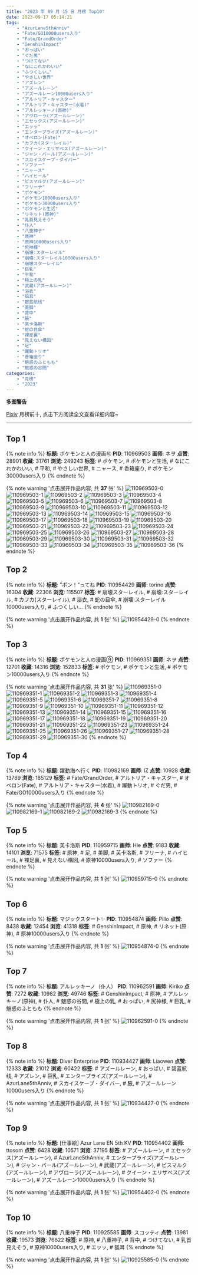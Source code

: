 ```yaml
---
title: "2023 年 09 月 15 日 月榜 Top10"
date: 2023-09-17 05:14:21
tags:
    - "AzurLane5thAnniv"
    - "Fate/GO10000users入り"
    - "Fate/GrandOrder"
    - "GenshinImpact"
    - "おっぱい"
    - "ぐだ男"
    - "つけてない"
    - "なにこれかわいい"
    - "ふつくしい…"
    - "やさしい世界"
    - "アズレン"
    - "アズールレーン"
    - "アズールレーン10000users入り"
    - "アルトリア・キャスター"
    - "アルトリア・キャスター(水着)"
    - "アルレッキーノ(原神)"
    - "アヴローラ(アズールレーン)"
    - "エセックス(アズールレーン)"
    - "エッッ"
    - "エンタープライズ(アズールレーン)"
    - "オベロン(Fate)"
    - "カフカ(スターレイル)"
    - "クイーン・エリザベス(アズールレーン)"
    - "ジャン・バール(アズールレーン)"
    - "スカイスケープ・ダイバー"
    - "ソファー"
    - "ニャース"
    - "ハイヒール"
    - "ビスマルク(アズールレーン)"
    - "フリーナ"
    - "ポケモン"
    - "ポケモン10000users入り"
    - "ポケモン30000users入り"
    - "ポケモンと生活"
    - "リネット(原神)"
    - "乳首見えそう"
    - "仆人"
    - "八重神子"
    - "原神"
    - "原神10000users入り"
    - "尻神様"
    - "崩壊:スターレイル"
    - "崩壊:スターレイル10000users入り"
    - "崩壊スターレイル"
    - "巨乳"
    - "平和"
    - "極上の乳"
    - "武蔵(アズールレーン)"
    - "浴衣"
    - "狐耳"
    - "碧蓝航线"
    - "美脚"
    - "背中"
    - "腋"
    - "芙卡洛斯"
    - "蛇の目傘"
    - "裸足裏"
    - "見えない構図"
    - "足"
    - "躍動トリオ"
    - "香箱座り"
    - "魅惑のふともも"
    - "魅惑の谷間"
categories:
    - "月榜"
    - "2023"
---
```


<i class="fa fa-triangle-exclamation"></i>**多图警告**<i class="fa fa-triangle-exclamation"></i>

[Pixiv](https://www.pixiv.net/) 月榜前十, 点击下方阅读全文查看详细内容~

<!-- more -->

---

## Top 1

{% note info %}
**标题**: ポケモンと人の漫画⑩
**PID**: 110969503 **画师**: ネヲ
**点赞**: 28901 **收藏**: 31761 **浏览**: 249243
**标签**: # ポケモン, # ポケモンと生活, # なにこれかわいい, # 平和, # やさしい世界, # ニャース, # 香箱座り, # ポケモン30000users入り
{% endnote %}

{% note warning '点击展开作品内容, 共 **37** 张' %}
![110969503-0](https://i.pixiv.re/img-original/img/2023/08/19/14/11/18/110969503_p0.png)
![110969503-1](https://i.pixiv.re/img-original/img/2023/08/19/14/11/18/110969503_p1.png)
![110969503-2](https://i.pixiv.re/img-original/img/2023/08/19/14/11/18/110969503_p2.png)
![110969503-3](https://i.pixiv.re/img-original/img/2023/08/19/14/11/18/110969503_p3.png)
![110969503-4](https://i.pixiv.re/img-original/img/2023/08/19/14/11/18/110969503_p4.png)
![110969503-5](https://i.pixiv.re/img-original/img/2023/08/19/14/11/18/110969503_p5.png)
![110969503-6](https://i.pixiv.re/img-original/img/2023/08/19/14/11/18/110969503_p6.png)
![110969503-7](https://i.pixiv.re/img-original/img/2023/08/19/14/11/18/110969503_p7.png)
![110969503-8](https://i.pixiv.re/img-original/img/2023/08/19/14/11/18/110969503_p8.png)
![110969503-9](https://i.pixiv.re/img-original/img/2023/08/19/14/11/18/110969503_p9.png)
![110969503-10](https://i.pixiv.re/img-original/img/2023/08/19/14/11/18/110969503_p10.png)
![110969503-11](https://i.pixiv.re/img-original/img/2023/08/19/14/11/18/110969503_p11.png)
![110969503-12](https://i.pixiv.re/img-original/img/2023/08/19/14/11/18/110969503_p12.png)
![110969503-13](https://i.pixiv.re/img-original/img/2023/08/19/14/11/18/110969503_p13.png)
![110969503-14](https://i.pixiv.re/img-original/img/2023/08/19/14/11/18/110969503_p14.png)
![110969503-15](https://i.pixiv.re/img-original/img/2023/08/19/14/11/18/110969503_p15.png)
![110969503-16](https://i.pixiv.re/img-original/img/2023/08/19/14/11/18/110969503_p16.png)
![110969503-17](https://i.pixiv.re/img-original/img/2023/08/19/14/11/18/110969503_p17.png)
![110969503-18](https://i.pixiv.re/img-original/img/2023/08/19/14/11/18/110969503_p18.png)
![110969503-19](https://i.pixiv.re/img-original/img/2023/08/19/14/11/18/110969503_p19.png)
![110969503-20](https://i.pixiv.re/img-original/img/2023/08/19/14/11/18/110969503_p20.png)
![110969503-21](https://i.pixiv.re/img-original/img/2023/08/19/14/11/18/110969503_p21.png)
![110969503-22](https://i.pixiv.re/img-original/img/2023/08/19/14/11/18/110969503_p22.png)
![110969503-23](https://i.pixiv.re/img-original/img/2023/08/19/14/11/18/110969503_p23.png)
![110969503-24](https://i.pixiv.re/img-original/img/2023/08/19/14/11/18/110969503_p24.png)
![110969503-25](https://i.pixiv.re/img-original/img/2023/08/19/14/11/18/110969503_p25.png)
![110969503-26](https://i.pixiv.re/img-original/img/2023/08/19/14/11/18/110969503_p26.png)
![110969503-27](https://i.pixiv.re/img-original/img/2023/08/19/14/11/18/110969503_p27.png)
![110969503-28](https://i.pixiv.re/img-original/img/2023/08/19/14/11/18/110969503_p28.png)
![110969503-29](https://i.pixiv.re/img-original/img/2023/08/19/14/11/18/110969503_p29.png)
![110969503-30](https://i.pixiv.re/img-original/img/2023/08/19/14/11/18/110969503_p30.png)
![110969503-31](https://i.pixiv.re/img-original/img/2023/08/19/14/11/18/110969503_p31.png)
![110969503-32](https://i.pixiv.re/img-original/img/2023/08/19/14/11/18/110969503_p32.png)
![110969503-33](https://i.pixiv.re/img-original/img/2023/08/19/14/11/18/110969503_p33.png)
![110969503-34](https://i.pixiv.re/img-original/img/2023/08/19/14/11/18/110969503_p34.png)
![110969503-35](https://i.pixiv.re/img-original/img/2023/08/19/14/11/18/110969503_p35.png)
![110969503-36](https://i.pixiv.re/img-original/img/2023/08/19/14/11/18/110969503_p36.png)
{% endnote %}

## Top 2

{% note info %}
**标题**: ”ポン！”ってね
**PID**: 110954429 **画师**: torino
**点赞**: 16304 **收藏**: 22306 **浏览**: 115507
**标签**: # 崩壊スターレイル, # 崩壊:スターレイル, # カフカ(スターレイル), # 浴衣, # 蛇の目傘, # 崩壊:スターレイル10000users入り, # ふつくしい…
{% endnote %}

{% note warning '点击展开作品内容, 共 **1** 张' %}
![110954429-0](https://i.pixiv.re/img-original/img/2023/08/19/00/00/41/110954429_p0.jpg)
{% endnote %}

## Top 3

{% note info %}
**标题**: ポケモンと人の漫画⑨
**PID**: 110969351 **画师**: ネヲ
**点赞**: 12701 **收藏**: 14316 **浏览**: 152833
**标签**: # ポケモン, # ポケモンと生活, # ポケモン10000users入り
{% endnote %}

{% note warning '点击展开作品内容, 共 **31** 张' %}
![110969351-0](https://i.pixiv.re/img-original/img/2023/08/19/14/02/47/110969351_p0.png)
![110969351-1](https://i.pixiv.re/img-original/img/2023/08/19/14/02/47/110969351_p1.png)
![110969351-2](https://i.pixiv.re/img-original/img/2023/08/19/14/02/47/110969351_p2.png)
![110969351-3](https://i.pixiv.re/img-original/img/2023/08/19/14/02/47/110969351_p3.png)
![110969351-4](https://i.pixiv.re/img-original/img/2023/08/19/14/02/47/110969351_p4.png)
![110969351-5](https://i.pixiv.re/img-original/img/2023/08/19/14/02/47/110969351_p5.png)
![110969351-6](https://i.pixiv.re/img-original/img/2023/08/19/14/02/47/110969351_p6.png)
![110969351-7](https://i.pixiv.re/img-original/img/2023/08/19/14/02/47/110969351_p7.png)
![110969351-8](https://i.pixiv.re/img-original/img/2023/08/19/14/02/47/110969351_p8.png)
![110969351-9](https://i.pixiv.re/img-original/img/2023/08/19/14/02/47/110969351_p9.png)
![110969351-10](https://i.pixiv.re/img-original/img/2023/08/19/14/02/47/110969351_p10.png)
![110969351-11](https://i.pixiv.re/img-original/img/2023/08/19/14/02/47/110969351_p11.png)
![110969351-12](https://i.pixiv.re/img-original/img/2023/08/19/14/02/47/110969351_p12.png)
![110969351-13](https://i.pixiv.re/img-original/img/2023/08/19/14/02/47/110969351_p13.png)
![110969351-14](https://i.pixiv.re/img-original/img/2023/08/19/14/02/47/110969351_p14.png)
![110969351-15](https://i.pixiv.re/img-original/img/2023/08/19/14/02/47/110969351_p15.png)
![110969351-16](https://i.pixiv.re/img-original/img/2023/08/19/14/02/47/110969351_p16.png)
![110969351-17](https://i.pixiv.re/img-original/img/2023/08/19/14/02/47/110969351_p17.png)
![110969351-18](https://i.pixiv.re/img-original/img/2023/08/19/14/02/47/110969351_p18.png)
![110969351-19](https://i.pixiv.re/img-original/img/2023/08/19/14/02/47/110969351_p19.png)
![110969351-20](https://i.pixiv.re/img-original/img/2023/08/19/14/02/47/110969351_p20.png)
![110969351-21](https://i.pixiv.re/img-original/img/2023/08/19/14/02/47/110969351_p21.png)
![110969351-22](https://i.pixiv.re/img-original/img/2023/08/19/14/02/47/110969351_p22.png)
![110969351-23](https://i.pixiv.re/img-original/img/2023/08/19/14/02/47/110969351_p23.png)
![110969351-24](https://i.pixiv.re/img-original/img/2023/08/19/14/02/47/110969351_p24.png)
![110969351-25](https://i.pixiv.re/img-original/img/2023/08/19/14/02/47/110969351_p25.png)
![110969351-26](https://i.pixiv.re/img-original/img/2023/08/19/14/02/47/110969351_p26.png)
![110969351-27](https://i.pixiv.re/img-original/img/2023/08/19/14/02/47/110969351_p27.png)
![110969351-28](https://i.pixiv.re/img-original/img/2023/08/19/14/02/47/110969351_p28.png)
![110969351-29](https://i.pixiv.re/img-original/img/2023/08/19/14/02/47/110969351_p29.png)
![110969351-30](https://i.pixiv.re/img-original/img/2023/08/19/14/02/47/110969351_p30.png)
{% endnote %}

## Top 4

{% note info %}
**标题**: 躍動海へ行く
**PID**: 110982169 **画师**: IZ
**点赞**: 10928 **收藏**: 13789 **浏览**: 185129
**标签**: # Fate/GrandOrder, # アルトリア・キャスター, # オベロン(Fate), # アルトリア・キャスター(水着), # 躍動トリオ, # ぐだ男, # Fate/GO10000users入り
{% endnote %}

{% note warning '点击展开作品内容, 共 **4** 张' %}
![110982169-0](https://i.pixiv.re/img-original/img/2023/08/19/22/13/25/110982169_p0.jpg)
![110982169-1](https://i.pixiv.re/img-original/img/2023/08/19/22/13/25/110982169_p1.jpg)
![110982169-2](https://i.pixiv.re/img-original/img/2023/08/19/22/13/25/110982169_p2.jpg)
![110982169-3](https://i.pixiv.re/img-original/img/2023/08/19/22/13/25/110982169_p3.jpg)
{% endnote %}

## Top 5

{% note info %}
**标题**: 芙卡洛斯
**PID**: 110959715 **画师**: Hle
**点赞**: 9183 **收藏**: 14101 **浏览**: 71575
**标签**: # 原神, # 足, # 美脚, # 芙卡洛斯, # フリーナ, # ハイヒール, # 裸足裏, # 見えない構図, # 原神10000users入り, # ソファー
{% endnote %}

{% note warning '点击展开作品内容, 共 **1** 张' %}
![110959715-0](https://i.pixiv.re/img-original/img/2023/08/19/03/40/28/110959715_p0.jpg)
{% endnote %}

## Top 6

{% note info %}
**标题**: マジックスタート✨
**PID**: 110954874 **画师**: Pillo
**点赞**: 8438 **收藏**: 12454 **浏览**: 41318
**标签**: # GenshinImpact, # 原神, # リネット(原神), # 原神10000users入り
{% endnote %}

{% note warning '点击展开作品内容, 共 **1** 张' %}
![110954874-0](https://i.pixiv.re/img-original/img/2023/08/19/00/06/17/110954874_p0.png)
{% endnote %}

## Top 7

{% note info %}
**标题**: アルレッキーノ（仆人）
**PID**: 110962591 **画师**: Kiriko
**点赞**: 7272 **收藏**: 10982 **浏览**: 49746
**标签**: # GenshinImpact, # 原神, # アルレッキーノ(原神), # 仆人, # 魅惑の谷間, # 極上の乳, # おっぱい, # 尻神様, # 巨乳, # 魅惑のふともも
{% endnote %}

{% note warning '点击展开作品内容, 共 **1** 张' %}
![110962591-0](https://i.pixiv.re/img-original/img/2023/08/19/08/00/03/110962591_p0.png)
{% endnote %}

## Top 8

{% note info %}
**标题**: Diver Enterprise
**PID**: 110934427 **画师**: Liaowen
**点赞**: 12333 **收藏**: 21012 **浏览**: 60422
**标签**: # アズールレーン, # おっぱい, # 碧蓝航线, # アズレン, # 巨乳, # エンタープライズ(アズールレーン), # AzurLane5thAnniv, # スカイスケープ・ダイバー, # 腋, # アズールレーン10000users入り
{% endnote %}

{% note warning '点击展开作品内容, 共 **1** 张' %}
![110934427-0](https://i.pixiv.re/img-original/img/2023/08/18/09/25/49/110934427_p0.png)
{% endnote %}

## Top 9

{% note info %}
**标题**: [仕事絵] Azur Lane EN 5th KV
**PID**: 110954402 **画师**: ttosom
**点赞**: 6428 **收藏**: 10571 **浏览**: 37195
**标签**: # アズールレーン, # エセックス(アズールレーン), # AzurLane5thAnniv, # エンタープライズ(アズールレーン), # ジャン・バール(アズールレーン), # 武蔵(アズールレーン), # ビスマルク(アズールレーン), # アヴローラ(アズールレーン), # クイーン・エリザベス(アズールレーン), # アズールレーン10000users入り
{% endnote %}

{% note warning '点击展开作品内容, 共 **1** 张' %}
![110954402-0](https://i.pixiv.re/img-original/img/2023/08/19/00/00/27/110954402_p0.jpg)
{% endnote %}

## Top 10

{% note info %}
**标题**: 八重神子
**PID**: 110925585 **画师**: スコッティ
**点赞**: 13981 **收藏**: 19573 **浏览**: 76622
**标签**: # 原神, # 八重神子, # 背中, # つけてない, # 乳首見えそう, # 原神10000users入り, # エッッ, # 狐耳
{% endnote %}

{% note warning '点击展开作品内容, 共 **1** 张' %}
![110925585-0](https://i.pixiv.re/img-original/img/2023/08/18/00/00/14/110925585_p0.jpg)
{% endnote %}
